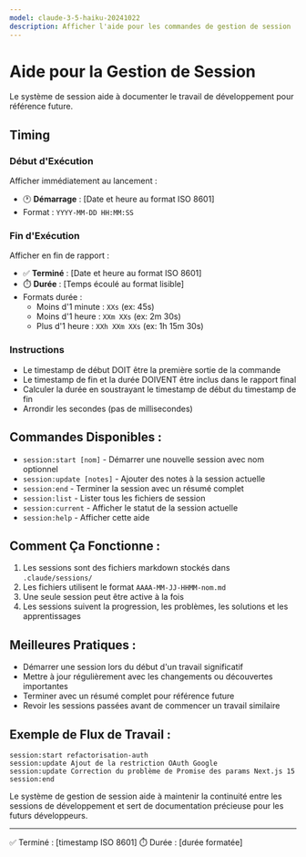 ```yaml
---
model: claude-3-5-haiku-20241022
description: Afficher l'aide pour les commandes de gestion de session
---
```


# Aide pour la Gestion de Session

Le système de session aide à documenter le travail de développement pour référence future.

## Timing

### Début d'Exécution
Afficher immédiatement au lancement :
- 🕐 **Démarrage** : [Date et heure au format ISO 8601]
- Format : `YYYY-MM-DD HH:MM:SS`

### Fin d'Exécution
Afficher en fin de rapport :
- ✅ **Terminé** : [Date et heure au format ISO 8601]
- ⏱️ **Durée** : [Temps écoulé au format lisible]
- Formats durée :
  - Moins d'1 minute : `XXs` (ex: 45s)
  - Moins d'1 heure : `XXm XXs` (ex: 2m 30s)
  - Plus d'1 heure : `XXh XXm XXs` (ex: 1h 15m 30s)

### Instructions
- Le timestamp de début DOIT être la première sortie de la commande
- Le timestamp de fin et la durée DOIVENT être inclus dans le rapport final
- Calculer la durée en soustrayant le timestamp de début du timestamp de fin
- Arrondir les secondes (pas de millisecondes)

## Commandes Disponibles :

- `session:start [nom]` - Démarrer une nouvelle session avec nom optionnel
- `session:update [notes]` - Ajouter des notes à la session actuelle
- `session:end` - Terminer la session avec un résumé complet
- `session:list` - Lister tous les fichiers de session
- `session:current` - Afficher le statut de la session actuelle
- `session:help` - Afficher cette aide

## Comment Ça Fonctionne :

1. Les sessions sont des fichiers markdown stockés dans `.claude/sessions/`
2. Les fichiers utilisent le format `AAAA-MM-JJ-HHMM-nom.md`
3. Une seule session peut être active à la fois
4. Les sessions suivent la progression, les problèmes, les solutions et les apprentissages

## Meilleures Pratiques :

- Démarrer une session lors du début d'un travail significatif
- Mettre à jour régulièrement avec les changements ou découvertes importantes
- Terminer avec un résumé complet pour référence future
- Revoir les sessions passées avant de commencer un travail similaire

## Exemple de Flux de Travail :

```
session:start refactorisation-auth
session:update Ajout de la restriction OAuth Google
session:update Correction du problème de Promise des params Next.js 15
session:end
```

Le système de gestion de session aide à maintenir la continuité entre les sessions de développement et sert de documentation précieuse pour les futurs développeurs.

---
✅ Terminé : [timestamp ISO 8601]
⏱️ Durée : [durée formatée]